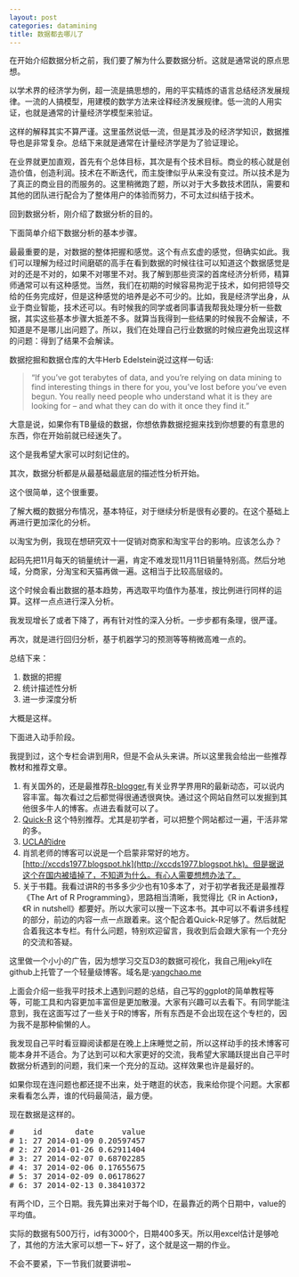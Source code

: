 ```yaml
---
layout: post
categories: datamining
title: 数据都去哪儿了
---
```


在开始介绍数据分析之前，我们要了解为什么要数据分析。这就是通常说的原点思想。

以学术界的经济学为例，超一流是搞思想的，用的平实精炼的语言总结经济发展规律。一流的人搞模型，用建模的数学方法来诠释经济发展规律。低一流的人用实证，也就是通常的计量经济学模型来验证。

这样的解释其实不算严谨。这里虽然说低一流，但是其涉及的经济学知识，数据推导也是非常复杂。总结下来就是通常在计量经济学是为了验证理论。

在业界就更加直观，首先有个总体目标，其次是有个技术目标。商业的核心就是创造价值，创造利润。技术在不断迭代，而主旋律似乎从来没有变过。所以技术是为了真正的商业目的而服务的。这里稍微跑了题，所以对于大多数技术团队，需要和其他的团队进行配合为了整体用户的体验而努力，不可太过纠结于技术。

回到数据分析，刚介绍了数据分析的目的。 

下面简单介绍下数据分析的基本步骤。

最最重要的是，对数据的整体把握和感觉。这个有点玄虚的感觉，但确实如此。我们可以理解为经过时间磨砺的高手在看到数据的时候往往可以知道这个数据感觉是对的还是不对的，如果不对哪里不对。我了解到那些资深的首席经济分析师，精算师通常可以有这种感觉。当然，我们在初期的时候容易拘泥于技术，如何把领导交给的任务完成好，但是这种感觉的培养是必不可少的。比如，我是经济学出身，从业于商业智能，技术还可以。有时候我的同学或者同事请我帮我处理分析一些数据，其实这些基本步骤大抵差不多。就算当我得到一些结果的时候我不会解读，不知道是不是哪儿出问题了。所以，我们在处理自己行业数据的时候应避免出现这样的问题：得到了结果不会解读。

数据挖掘和数据仓库的大牛Herb Edelstein说过这样一句话:

>“If you’ve got terabytes of data, and you’re relying on data mining to find interesting things in 
there for you, you’ve lost before you’ve even begun. You really need people who understand what 
it is they are looking for – and what they can do with it once they find it.” 

大意是说，如果你有TB量级的数据，你想依靠数据挖掘来找到你想要的有意思的东西，你在开始前就已经迷失了。

这个是我希望大家可以时刻记住的。

其次，数据分析都是从最基础最底层的描述性分析开始。

这个很简单，这个很重要。

了解大概的数据分布情况，基本特征，对于继续分析是很有必要的。在这个基础上再进行更加深化的分析。

以淘宝为例，我现在想研究双十一促销对商家和淘宝平台的影响。应该怎么办？

起码先把11月每天的销量统计一遍，肯定不难发现11月11日销量特别高。然后分地域，分商家，分淘宝和天猫再做一遍。这相当于比较高层级的。

这个时候会看出数据的基本趋势，再选取平均值作为基准，按比例进行同样的运算。这样一点点进行深入分析。

我发现增长了或者下降了，再有针对性的深入分析。一步步都有条理，很严谨。

再次，就是进行回归分析，基于机器学习的预测等等稍微高难一点的。

总结下来：

1. 数据的把握
2. 统计描述性分析
3. 进一步深度分析

大概是这样。

下面进入动手阶段。

我提到过，这个专栏会讲到用R，但是不会从头来讲。所以这里我会给出一些推荐教材和推荐文章。

1. 有关国外的，还是最推荐[R-blogger](http://www.r-bloggers.com/),有关业界学界用R的最新动态，可以说内容丰富。每次看过之后都觉得很通透很爽快。通过这个网站自然可以发掘到其他很多牛人的博客。点进去看就可以了。
2. [Quick-R](http://www.statmethods.net/) 这个特别推荐。尤其是初学者，可以把整个网站都过一遍，干活非常的多。
3. [UCLA的idre](http://www.ats.ucla.edu/stat/r/)
1. 肖凯老师的博客可以说是一个启蒙非常好的地方。[http://xccds1977.blogspot.hk](http://xccds1977.blogspot.hk)。但是据说这个在国内被墙掉了，不知道为什么。有心人需要想想办法了。
2. 关于书籍。我看过讲R的书多多少少也有10多本了，对于初学者我还是最推荐《The Art of R Programming》，思路相当清晰，我觉得比《R in Action》，《R in nutshell》都要好。所以大家可以搜一下这本书。其中可以不看讲多线程的部分，前边的内容一点一点跟着来。这个配合着Quick-R足够了。然后就配合着我这本专栏。有什么问题，特别欢迎留言，我收到后会跟大家有一个充分的交流和答疑。

这里做一个小小的广告，因为想学习交互D3的数据可视化，我自己用jekyll在github上托管了一个轻量级博客。域名是:[yangchao.me](yangchao.me)

上面会介绍一些我平时技术上遇到问题的总结，自己写的ggplot的简单教程等等，可能工具和内容更加丰富但是更加散漫。大家有兴趣可以去看下。有同学能注意到，我在这面写过了一些关于R的博客，所有东西是不会出现在这个专栏的，因为我不是那种偷懒的人。

我发现自己平时看豆瓣阅读都是在晚上上床睡觉之前，所以这样动手的技术博客可能本身并不适合。为了达到可以和大家更好的交流，我希望大家踊跃提出自己平时数据分析遇到的问题，我们来一个充分的互动。这样效果也许是最好的。

如果你现在连问题也都还提不出来，处于瞎逛的状态，我来给你提个问题。大家都来看看怎么弄，谁的代码最简洁，最方便。

现在数据是这样的。

<pre>
#    id       date      value
# 1: 27 2014-01-09 0.20597457
# 2: 27 2014-01-26 0.62911404
# 3: 27 2014-02-07 0.68702285
# 4: 37 2014-02-06 0.17655675
# 5: 37 2014-02-09 0.06178627
# 6: 37 2014-02-13 0.38410372
</pre>


有两个ID，三个日期。我先算出来对于每个ID，在最靠近的两个日期中，value的平均值。

实际的数据有500万行，id有3000个，日期400多天。所以用excel估计是够呛了，其他的方法大家可以想一下~
好了，这个就是这一期的作业。

不会不要紧，下一节我们就要讲啦~











